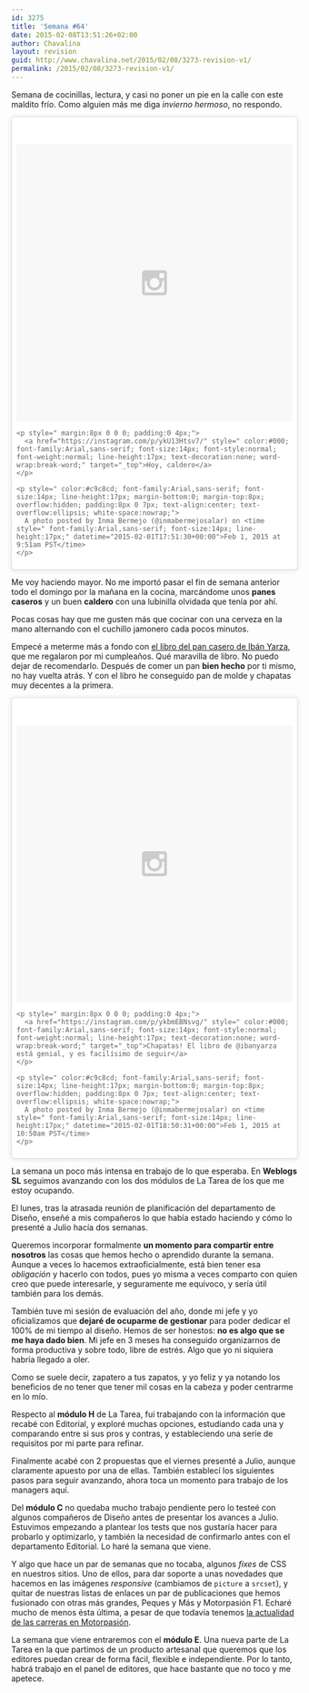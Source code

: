 ```yaml
---
id: 3275
title: 'Semana #64'
date: 2015-02-08T13:51:26+02:00
author: Chavalina
layout: revision
guid: http://www.chavalina.net/2015/02/08/3273-revision-v1/
permalink: /2015/02/08/3273-revision-v1/
---
```

Semana de cocinillas, lectura, y casi no poner un pie en la calle con este maldito frío. Como alguien más me diga _invierno hermoso_, no respondo.

<blockquote class="instagram-media" data-instgrm-captioned data-instgrm-version="4" style=" background:#FFF; border:0; border-radius:3px; box-shadow:0 0 1px 0 rgba(0,0,0,0.5),0 1px 10px 0 rgba(0,0,0,0.15); margin: 1px; max-width:658px; padding:0; width:99.375%; width:-webkit-calc(100% - 2px); width:calc(100% - 2px);">
  <div style="padding:8px;">
    <div style=" background:#F8F8F8; line-height:0; margin-top:40px; padding:50% 0; text-align:center; width:100%;">
      <div style=" background:url(data:image/png;base64,iVBORw0KGgoAAAANSUhEUgAAACwAAAAsCAMAAAApWqozAAAAGFBMVEUiIiI9PT0eHh4gIB4hIBkcHBwcHBwcHBydr+JQAAAACHRSTlMABA4YHyQsM5jtaMwAAADfSURBVDjL7ZVBEgMhCAQBAf//42xcNbpAqakcM0ftUmFAAIBE81IqBJdS3lS6zs3bIpB9WED3YYXFPmHRfT8sgyrCP1x8uEUxLMzNWElFOYCV6mHWWwMzdPEKHlhLw7NWJqkHc4uIZphavDzA2JPzUDsBZziNae2S6owH8xPmX8G7zzgKEOPUoYHvGz1TBCxMkd3kwNVbU0gKHkx+iZILf77IofhrY1nYFnB/lQPb79drWOyJVa/DAvg9B/rLB4cC+Nqgdz/TvBbBnr6GBReqn/nRmDgaQEej7WhonozjF+Y2I/fZou/qAAAAAElFTkSuQmCC); display:block; height:44px; margin:0 auto -44px; position:relative; top:-22px; width:44px;">
      </div>
    </div>
    
    <p style=" margin:8px 0 0 0; padding:0 4px;">
      <a href="https://instagram.com/p/ykU13Htsv7/" style=" color:#000; font-family:Arial,sans-serif; font-size:14px; font-style:normal; font-weight:normal; line-height:17px; text-decoration:none; word-wrap:break-word;" target="_top">Hoy, caldero</a>
    </p>
    
    <p style=" color:#c9c8cd; font-family:Arial,sans-serif; font-size:14px; line-height:17px; margin-bottom:0; margin-top:8px; overflow:hidden; padding:8px 0 7px; text-align:center; text-overflow:ellipsis; white-space:nowrap;">
      A photo posted by Inma Bermejo (@inmabermejosalar) on <time style=" font-family:Arial,sans-serif; font-size:14px; line-height:17px;" datetime="2015-02-01T17:51:30+00:00">Feb 1, 2015 at 9:51am PST</time>
    </p>
  </div>
</blockquote>

Me voy haciendo mayor. No me importó pasar el fin de semana anterior todo el domingo por la mañana en la cocina, marcándome unos **panes caseros** y un buen **caldero** con una lubinilla olvidada que tenía por ahí. 

Pocas cosas hay que me gusten más que cocinar con una cerveza en la mano alternando con el cuchillo jamonero cada pocos minutos.

Empecé a meterme más a fondo con [el libro del pan casero de Ibán Yarza](http://www.amazon.es/gp/product/8415785542/ref=as_li_ss_tl?ie=UTF8&camp=3626&creative=24822&creativeASIN=8415785542&linkCode=as2&tag=chavadiari-21), que me regalaron por mi cumpleaños. Qué maravilla de libro. No puedo dejar de recomendarlo. Después de comer un pan **bien hecho** por ti mismo, no hay vuelta atrás. Y con el libro he conseguido pan de molde y chapatas muy decentes a la primera.

<blockquote class="instagram-media" data-instgrm-captioned data-instgrm-version="4" style=" background:#FFF; border:0; border-radius:3px; box-shadow:0 0 1px 0 rgba(0,0,0,0.5),0 1px 10px 0 rgba(0,0,0,0.15); margin: 1px; max-width:658px; padding:0; width:99.375%; width:-webkit-calc(100% - 2px); width:calc(100% - 2px);">
  <div style="padding:8px;">
    <div style=" background:#F8F8F8; line-height:0; margin-top:40px; padding:50% 0; text-align:center; width:100%;">
      <div style=" background:url(data:image/png;base64,iVBORw0KGgoAAAANSUhEUgAAACwAAAAsCAMAAAApWqozAAAAGFBMVEUiIiI9PT0eHh4gIB4hIBkcHBwcHBwcHBydr+JQAAAACHRSTlMABA4YHyQsM5jtaMwAAADfSURBVDjL7ZVBEgMhCAQBAf//42xcNbpAqakcM0ftUmFAAIBE81IqBJdS3lS6zs3bIpB9WED3YYXFPmHRfT8sgyrCP1x8uEUxLMzNWElFOYCV6mHWWwMzdPEKHlhLw7NWJqkHc4uIZphavDzA2JPzUDsBZziNae2S6owH8xPmX8G7zzgKEOPUoYHvGz1TBCxMkd3kwNVbU0gKHkx+iZILf77IofhrY1nYFnB/lQPb79drWOyJVa/DAvg9B/rLB4cC+Nqgdz/TvBbBnr6GBReqn/nRmDgaQEej7WhonozjF+Y2I/fZou/qAAAAAElFTkSuQmCC); display:block; height:44px; margin:0 auto -44px; position:relative; top:-22px; width:44px;">
      </div>
    </div>
    
    <p style=" margin:8px 0 0 0; padding:0 4px;">
      <a href="https://instagram.com/p/ykbmEBNsvg/" style=" color:#000; font-family:Arial,sans-serif; font-size:14px; font-style:normal; font-weight:normal; line-height:17px; text-decoration:none; word-wrap:break-word;" target="_top">Chapatas! El libro de @ibanyarza está genial, y es facilísimo de seguir</a>
    </p>
    
    <p style=" color:#c9c8cd; font-family:Arial,sans-serif; font-size:14px; line-height:17px; margin-bottom:0; margin-top:8px; overflow:hidden; padding:8px 0 7px; text-align:center; text-overflow:ellipsis; white-space:nowrap;">
      A photo posted by Inma Bermejo (@inmabermejosalar) on <time style=" font-family:Arial,sans-serif; font-size:14px; line-height:17px;" datetime="2015-02-01T18:50:31+00:00">Feb 1, 2015 at 10:50am PST</time>
    </p>
  </div>
</blockquote>

La semana un poco más intensa en trabajo de lo que esperaba. En **Weblogs SL** seguimos avanzando con los dos módulos de La Tarea de los que me estoy ocupando.

El lunes, tras la atrasada reunión de planificación del departamento de Diseño, enseñé a mis compañeros lo que había estado haciendo y cómo lo presenté a Julio hacía dos semanas. 

Queremos incorporar formalmente **un momento para compartir entre nosotros** las cosas que hemos hecho o aprendido durante la semana. Aunque a veces lo hacemos extraoficialmente, está bien tener esa _obligación_ y hacerlo con todos, pues yo misma a veces comparto con quien creo que puede interesarle, y seguramente me equivoco, y sería útil también para los demás.

También tuve mi sesión de evaluación del año, donde mi jefe y yo oficializamos que **dejaré de ocuparme de gestionar** para poder dedicar el 100% de mi tiempo al diseño. Hemos de ser honestos: **no es algo que se me haya dado bien**. Mi jefe en 3 meses ha conseguido organizarnos de forma productiva y sobre todo, libre de estrés. Algo que yo ni siquiera habría llegado a oler. 

Como se suele decir, zapatero a tus zapatos, y yo feliz y ya notando los beneficios de no tener que tener mil cosas en la cabeza y poder centrarme en lo mío.

Respecto al **módulo H** de La Tarea, fui trabajando con la información que recabé con Editorial, y exploré muchas opciones, estudiando cada una y comparando entre si sus pros y contras, y estableciendo una serie de requisitos por mi parte para refinar. 

Finalmente acabé con 2 propuestas que el viernes presenté a Julio, aunque claramente apuesto por una de ellas. También establecí los siguientes pasos para seguir avanzando, ahora toca un momento para trabajo de los managers aquí.

Del **módulo C** no quedaba mucho trabajo pendiente pero lo testeé con algunos compañeros de Diseño antes de presentar los avances a Julio. Estuvimos empezando a plantear los tests que nos gustaría hacer para probarlo y optimizarlo, y también la necesidad de confirmarlo antes con el departamento Editorial. Lo haré la semana que viene.

Y algo que hace un par de semanas que no tocaba, algunos _fixes_ de CSS en nuestros sitios. Uno de ellos, para dar soporte a unas novedades que hacemos en las imágenes _responsive_ (cambiamos de `picture` a `srcset`), y quitar de nuestras listas de enlaces un par de publicaciones que hemos fusionado con otras más grandes, Peques y Más y Motorpasión F1. Echaré mucho de menos ésta última, a pesar de que todavía tenemos [la actualidad de las carreras en Motorpasión](http://www.motorpasion.com/categoria/formula1).

La semana que viene entraremos con el **módulo E**. Una nueva parte de La Tarea en la que partimos de un producto artesanal que queremos que los editores puedan crear de forma fácil, flexible e independiente. Por lo tanto, habrá trabajo en el panel de editores, que hace bastante que no toco y me apetece.